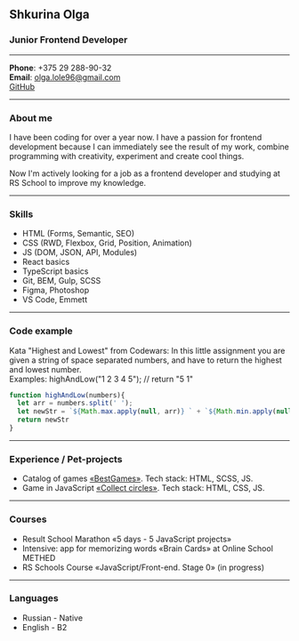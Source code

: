 ## Shkurina Olga
### Junior Frontend Developer
---
**Phone**: +375 29 288-90-32  
**Email**: olga.lole96@gmail.com  
[GitHub](https://github.com/OlgaSS)   

---
### About me
I have been coding for over a year now. I have a passion for frontend development because I can immediately see the result of my work, combine programming with creativity, experiment and create cool things. 

Now I'm actively looking for a job as a frontend developer and studying at RS School to improve my knowledge.

---
### Skills  
- HTML (Forms, Semantic, SEO)
- CSS (RWD, Flexbox, Grid, Position, Animation)
- JS (DOM, JSON, API, Modules)
- React basics
- TypeScript basics
- Git, BEM, Gulp, SCSS
- Figma, Photoshop
- VS Code, Emmett
---
### Code example
Kata "Highest and Lowest" from Codewars:
In this little assignment you are given a string of space separated numbers, and have to return the highest and lowest number.  
Examples: highAndLow("1 2 3 4 5"); // return "5 1"

```javascript
function highAndLow(numbers){
  let arr = numbers.split(' ');
  let newStr = `${Math.max.apply(null, arr)} ` + `${Math.min.apply(null, arr)}`;
  return newStr
}
```
---
### Experience / Pet-projects
- Catalog of games [«BestGames»](https://github.com/OlgaSS/bestGames). Tech stack: HTML, SCSS, JS.
- Game in JavaScript [«Collect circles»](https://olgass.github.io/game/). Tech stack: HTML, CSS, JS.

---
### Courses
- Result School Marathon «5 days - 5 JavaScript projects»
- Intensive: app for memorizing words «Brain Cards» at Online School METHED
- RS Schools Course «JavaScript/Front-end. Stage 0» (in progress)
---
### Languages
- Russian - Native
- English - B2

